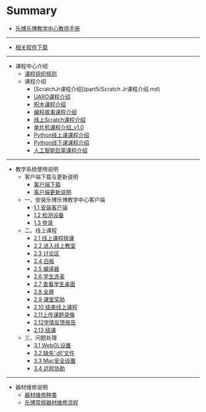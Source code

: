 # Summary

* [乐博乐博教学中心教师手册](README.md)

-----
* [相关软件下载](软件下载.md)

-----
* 课程中心介绍
    * [课程组织规则](part5/课程组织规则.md)
    * 课程介绍
       * [ScratchJr课程介绍](part5/Scratch Jr课程介绍.md)
       * [UARO课程介绍](part5/UARO课程介绍.md)
       * [积木课程介绍](part5/积木课程介绍.md)
       * [编程故事课程介绍](part5/编程故事课程介绍.md)
       * [线上Scratch课程介绍](part5/线上Scratch课程介绍.md)
       * [单片机课程介绍_v1.0](part5/单片机课程介绍_v1.0.md)
       * [Python线上课课程介绍](part5/Python线上课课程介绍.md)
       * [Python线下课课程介绍](part5/Python线下课课程介绍.md)
       * [人工智能启蒙课程介绍](part5/人工智能启蒙课程介绍.md)

-----
* 教学系统使用说明
    * 客户端下载与更新说明
        * [客户端下载](part0/客户端下载.md)
        * [客户端更新说明](part0/客户端更新说明.md)
    * 一、安装乐博乐博教学中心客户端
        * [1.1 安装客户端](part1/1.1安装客户端.md)
        * [1.2 检测设备](part1/1.2检测设备.md)
        * [1.3 登录](part1/1.3登录.md)
    * 二、线上课程
        * [2.1 线上课程排课](part2/2.1线上课程排课.md)
        * [2.2 进入线上教室](part2/2.2进入线上教室.md)
        * [2.3 讨论区](part2/2.3讨论区.md)
        * [2.4 白板](part2/2.4白板.md)
        * [2.5 编译器](part2/2.5编译器.md)
        * [2.6 学生连麦](part2/2.6学生连麦.md)
        * [2.7 查看学生桌面](part2/2.7查看学生桌面.md)
        * [2.8 全屏](part2/2.8全屏.md)
        * [2.9 课堂奖励](part2/2.9课堂奖励.md)
        * [2.10 结束线上课程](part2/2.10结束线上课程.md)
        * [2.11上传课题录像](part2/2.11上传课题录像.md)
        * [2.12学情反馈报告](part2/2.12学情反馈报告.md)
        * [2.13 结课](part2/2.13结课.md)
    * 三、问题处理
        * [3.1 WebGL设置](part3/3.1WebGL设置.md)
        * [3.2 缺失‘.dll’文件](part3/3.2缺失‘.dll’文件.md)
        * [3.3 Mac安全设置](part3/3.3Mac安全设置.md)
        * [3.4 远程协助](part3/3.4远程协助.md)

-----
* 器材维修说明
    * [器材维修种类](part4/4.1器材维修种类.md)
    * [乐博常规器材维修流程](part4/4.2乐博常规器材维修流程.md)


